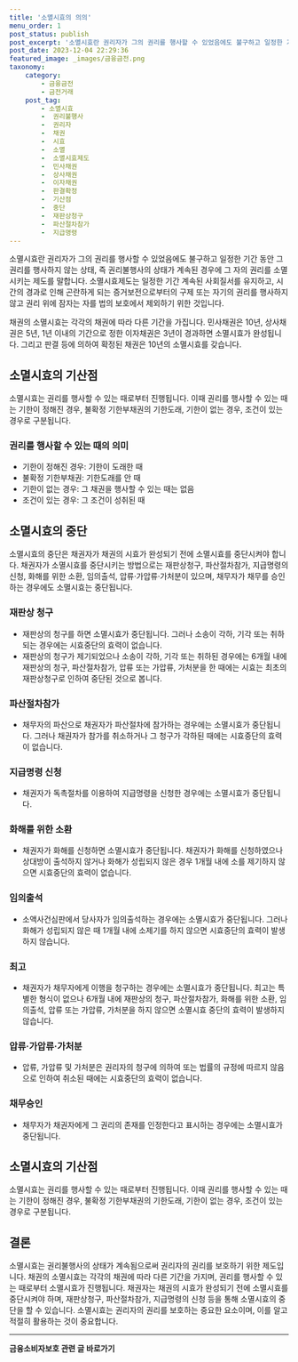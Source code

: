 ```yaml
---
title: '소멸시효의 의의'
menu_order: 1
post_status: publish
post_excerpt: '소멸시효란 권리자가 그의 권리를 행사할 수 있었음에도 불구하고 일정한 기간 동안 그 권리를 행사하지 않는 상태, 즉 권리불행사의 상태가 계속된 경우에 그 자의 권리를 소멸시키는 제도를 말합니다. 소멸시효제도는 일정한 기간 계속된 사회질서를 유지하고, 시간의 경과로 인해 곤란하게 되는 증거보전으로부터의 구제 또는 자기의 권리를 행사하지 않고 권리 위에 잠자는 자를 법의 보호에서 제외하기 위한 것입니다.'
post_date: 2023-12-04 22:29:36
featured_image: _images/금융금전.png
taxonomy:
    category:
        - 금융금전
        - 금전거래
    post_tag:
        - 소멸시효
        -  권리불행사
        -  권리자
        -  채권
        -  시효
        -  소멸
        -  소멸시효제도
        -  민사채권
        -  상사채권
        -  이자채권
        -  판결확정
        -  기산점
        -  중단
        -  재판상청구
        -  파산절차참가
        -  지급명령
---
```



소멸시효란 권리자가 그의 권리를 행사할 수 있었음에도 불구하고 일정한 기간 동안 그 권리를 행사하지 않는 상태, 즉 권리불행사의 상태가 계속된 경우에 그 자의 권리를 소멸시키는 제도를 말합니다. 소멸시효제도는 일정한 기간 계속된 사회질서를 유지하고, 시간의 경과로 인해 곤란하게 되는 증거보전으로부터의 구제 또는 자기의 권리를 행사하지 않고 권리 위에 잠자는 자를 법의 보호에서 제외하기 위한 것입니다.

채권의 소멸시효는 각각의 채권에 따라 다른 기간을 가집니다. 민사채권은 10년, 상사채권은 5년, 1년 이내의 기간으로 정한 이자채권은 3년이 경과하면 소멸시효가 완성됩니다. 그리고 판결 등에 의하여 확정된 채권은 10년의 소멸시효를 갖습니다.

## 소멸시효의 기산점

소멸시효는 권리를 행사할 수 있는 때로부터 진행됩니다. 이때 권리를 행사할 수 있는 때는 기한이 정해진 경우, 불확정 기한부채권의 기한도래, 기한이 없는 경우, 조건이 있는 경우로 구분됩니다.

### 권리를 행사할 수 있는 때의 의미

- 기한이 정해진 경우: 기한이 도래한 때
- 불확정 기한부채권: 기한도래를 안 때
- 기한이 없는 경우: 그 채권을 행사할 수 있는 때는 없음
- 조건이 있는 경우: 그 조건이 성취된 때

## 소멸시효의 중단

소멸시효의 중단은 채권자가 채권의 시효가 완성되기 전에 소멸시효를 중단시켜야 합니다. 채권자가 소멸시효를 중단시키는 방법으로는 재판상청구, 파산절차참가, 지급명령의 신청, 화해를 위한 소환, 임의출석, 압류·가압류·가처분이 있으며, 채무자가 채무를 승인하는 경우에도 소멸시효는 중단됩니다.

### 재판상 청구

- 재판상의 청구를 하면 소멸시효가 중단됩니다. 그러나 소송이 각하, 기각 또는 취하되는 경우에는 시효중단의 효력이 없습니다.
- 재판상의 청구가 제기되었으나 소송이 각하, 기각 또는 취하된 경우에는 6개월 내에 재판상의 청구, 파산절차참가, 압류 또는 가압류, 가처분을 한 때에는 시효는 최초의 재판상청구로 인하여 중단된 것으로 봅니다.

### 파산절차참가

- 채무자의 파산으로 채권자가 파산절차에 참가하는 경우에는 소멸시효가 중단됩니다. 그러나 채권자가 참가를 취소하거나 그 청구가 각하된 때에는 시효중단의 효력이 없습니다.

### 지급명령 신청

- 채권자가 독촉절차를 이용하여 지급명령을 신청한 경우에는 소멸시효가 중단됩니다.

### 화해를 위한 소환

- 채권자가 화해를 신청하면 소멸시효가 중단됩니다. 채권자가 화해를 신청하였으나 상대방이 출석하지 않거나 화해가 성립되지 않은 경우 1개월 내에 소를 제기하지 않으면 시효중단의 효력이 없습니다.

### 임의출석

- 소액사건심판에서 당사자가 임의출석하는 경우에는 소멸시효가 중단됩니다. 그러나 화해가 성립되지 않은 때 1개월 내에 소제기를 하지 않으면 시효중단의 효력이 발생하지 않습니다.

### 최고

- 채권자가 채무자에게 이행을 청구하는 경우에는 소멸시효가 중단됩니다. 최고는 특별한 형식이 없으나 6개월 내에 재판상의 청구, 파산절차참가, 화해를 위한 소환, 임의출석, 압류 또는 가압류, 가처분을 하지 않으면 소멸시효 중단의 효력이 발생하지 않습니다.

### 압류·가압류·가처분

- 압류, 가압류 및 가처분은 권리자의 청구에 의하여 또는 법률의 규정에 따르지 않음으로 인하여 취소된 때에는 시효중단의 효력이 없습니다.

### 채무승인

- 채무자가 채권자에게 그 권리의 존재를 인정한다고 표시하는 경우에는 소멸시효가 중단됩니다.

## 소멸시효의 기산점

소멸시효는 권리를 행사할 수 있는 때로부터 진행됩니다. 이때 권리를 행사할 수 있는 때는 기한이 정해진 경우, 불확정 기한부채권의 기한도래, 기한이 없는 경우, 조건이 있는 경우로 구분됩니다.


## 결론

소멸시효는 권리불행사의 상태가 계속됨으로써 권리자의 권리를 보호하기 위한 제도입니다. 채권의 소멸시효는 각각의 채권에 따라 다른 기간을 가지며, 권리를 행사할 수 있는 때로부터 소멸시효가 진행됩니다. 채권자는 채권의 시효가 완성되기 전에 소멸시효를 중단시켜야 하며, 재판상청구, 파산절차참가, 지급명령의 신청 등을 통해 소멸시효의 중단을 할 수 있습니다.  소멸시효는 권리자의 권리를 보호하는 중요한 요소이며, 이를 알고 적절히 활용하는 것이 중요합니다.
<!-- wp:separator -->
<hr class="wp-block-separator has-alpha-channel-opacity"/>
<!-- /wp:separator -->

<!-- wp:group {"backgroundColor":"base","layout":{"type":"constrained"}} -->
<div class="wp-block-group has-base-background-color has-background"><!-- wp:paragraph {"align":"center","fontSize":"medium"} -->
<p class="has-text-align-center has-large-font-size"><strong>금융소비자보호 관련 글 바로가기</strong></p>
<!-- /wp:paragraph -->


<!-- wp:latest-posts
{"categories":[{"id":12706,"count":19,"description":"","link":"https://uknowlaw.com/category/%ea%b8%88%ec%9c%b5%ec%86%8c%eb%b9%84%ec%9e%90%eb%b3%b4%ed%98%b8/","name":"금융소비자보호","slug":"금융소비자보호","taxonomy":"category","parent":0,"meta":[],"_links":{"self":[{"href":"https://uknowlaw.com/wp-json/wp/v2/categories/12706"}],"collection":[{"href":"https://uknowlaw.com/wp-json/wp/v2/categories"}],"about":[{"href":"https://uknowlaw.com/wp-json/wp/v2/taxonomies/category"}],"wp:post_type":[{"href":"https://uknowlaw.com/wp-json/wp/v2/posts?categories=12706"}],"curies":[{"name":"wp","href":"https://api.w.org/{rel}","templated":true}]}}],"postsToShow":100,"excerptLength":28,"postLayout":"grid","columns":2,"featuredImageAlign":"left","featuredImageSizeSlug":"large","fontSize":"small"} /--></div>
<!-- /wp:group -->
